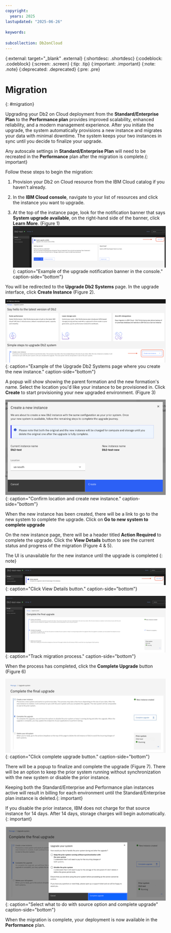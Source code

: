 ```yaml
---
copyright:
  years: 2025
lastupdated: "2025-06-26"

keywords:

subcollection: Db2onCloud
---
```



{:external: target="_blank" .external}
{:shortdesc: .shortdesc}
{:codeblock: .codeblock}
{:screen: .screen}
{:tip: .tip}
{:important: .important}
{:note: .note}
{:deprecated: .deprecated}
{:pre: .pre}

# Migration
{: #migration}

Upgrading your Db2 on Cloud deployment from the **Standard/Enterprise Plan** to the **Performance plan** provides improved scalability, enhanced reliability, and a modern management experience. After you initiate the upgrade, the system automatically provisions a new instance and migrates your data with minimal downtime. The system keeps your two instances in sync until you decide to finalize your upgrade.

Any autoscale settings in **Standard/Enterprise Plan** will need to be recreated in the **Performance** plan after the migration is complete.{: important}

Follow these steps to begin the migration:

1. Provision your Db2 on Cloud resource from the IBM Cloud catalog if you haven't already.

2. In the **IBM Cloud console**, navigate to your list of resources and click the instance you want to upgrade.

3. At the top of the instance page, look for the notification banner that says **System upgrade available**, on the right-hand side of the  banner, click **Learn More**. (Figure 1)
![System upgrade notification banner example](images/migration_learn_more.png){: caption="Example of the upgrade notification banner in the console." caption-side="bottom"}

You will be redirected to the **Upgrade Db2 Systems** page. In the upgrade interface, click **Create Instance** (Figure 2).

![Upgrade Db2 Systems page example](images/migration_create_new_instance.png){: caption="Example of the Upgrade Db2 Systems page where you create the new instance." caption-side="bottom"}

A popup will show showing the parent formation and the new formation's name. Select the location you'd like your instance to be provisioned in. Click **Create** to start provisioning your new upgraded environment. (Figure 3)

![Create Instance Confirm](images/migration_create_confirm.png){: caption="Confirm location and create new instance." caption-side="bottom"}

When the new instance has been created, there will be a link to go to the new system to complete the upgrade. Click on **Go to new system to complete upgrade**

On the new instance page, there will be a header titled **Action Required** to complete the upgrade. Click the **View Details** button to see the current status and progress of the migration (Figure 4 & 5).

The UI is unavailable for the new instance until the upgrade is completed
{: note}

![Migration view details button](images/migration_view_details.png){: caption="Click View Details button." caption-side="bottom"}

![Migration track migration process](images/migration_complete_restore.png){: caption="Track migration process." caption-side="bottom"}

When the process has completed, click the **Complete Upgrade** button (Figure 6)

![complete upgrade button](images/upgrade_system_complete_upgrade.png){: caption="Click complete upgrade button." caption-side="bottom"}

There will be a popup to finalize and complete the upgrade (Figure 7). There will be an option to keep the prior system running without synchronization with the new system or disable the prior instance.

Keeping both the Standard/Enterprise and Performance plan instances active will result in billing for each environment until the Standard/Enterprise plan instance is deleted.{: important}

If you disable the prior instance, IBM does not charge for that source instance for 14 days. After 14 days, storage charges will begin automatically. {: important}

![Confirm upgrade button](images/confirm_complete_upgrade.png){: caption="Select what to do with source option and complete upgrade" caption-side="bottom"}

When the migration is complete, your deployment is now available in the **Performance** plan.
